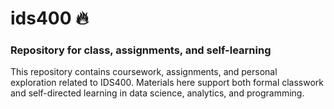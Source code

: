 # ids400 :fire:

### Repository for class, assignments, and self-learning
This repository contains coursework, assignments, and personal exploration related to IDS400. Materials here support both formal classwork and self-directed learning in data science, analytics, and programming.
